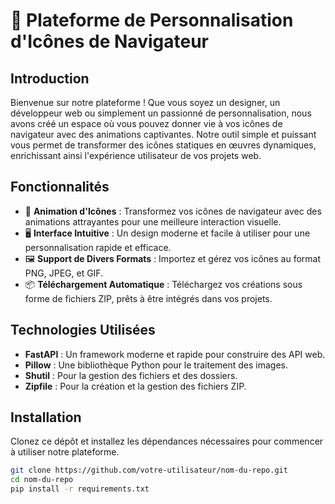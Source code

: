 # 🚀 **Plateforme de Personnalisation d'Icônes de Navigateur**

## Introduction

Bienvenue sur notre plateforme ! Que vous soyez un designer, un développeur web ou simplement un passionné de personnalisation, nous avons créé un espace où vous pouvez donner vie à vos icônes de navigateur avec des animations captivantes. Notre outil simple et puissant vous permet de transformer des icônes statiques en œuvres dynamiques, enrichissant ainsi l'expérience utilisateur de vos projets web.

## Fonctionnalités

- 🎨 **Animation d'Icônes** : Transformez vos icônes de navigateur avec des animations attrayantes pour une meilleure interaction visuelle.
- 🖥️ **Interface Intuitive** : Un design moderne et facile à utiliser pour une personnalisation rapide et efficace.
- 🖼️ **Support de Divers Formats** : Importez et gérez vos icônes au format PNG, JPEG, et GIF.
- 📦 **Téléchargement Automatique** : Téléchargez vos créations sous forme de fichiers ZIP, prêts à être intégrés dans vos projets.

## Technologies Utilisées

- **FastAPI** : Un framework moderne et rapide pour construire des API web.
- **Pillow** : Une bibliothèque Python pour le traitement des images.
- **Shutil** : Pour la gestion des fichiers et des dossiers.
- **Zipfile** : Pour la création et la gestion des fichiers ZIP.

## Installation

Clonez ce dépôt et installez les dépendances nécessaires pour commencer à utiliser notre plateforme.

```bash
git clone https://github.com/votre-utilisateur/nom-du-repo.git
cd nom-du-repo
pip install -r requirements.txt
